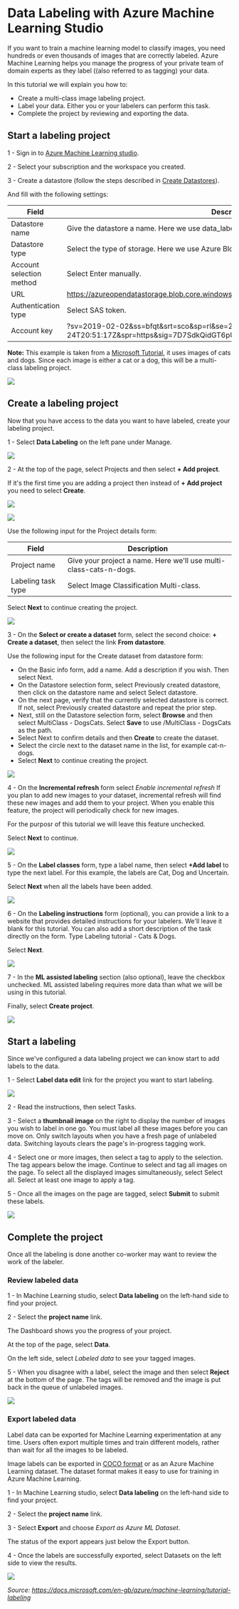 # Data Labeling with Azure Machine Learning Studio

If you want to train a machine learning model to classify images, you need hundreds or even thousands of images that are correctly labeled. Azure Machine Learning helps you manage the progress of your private team of domain experts as they label ((also referred to as tagging) your data.

In this tutorial we will explain you how to:

* Create a multi-class image labeling project.
* Label your data. Either you or your labelers can perform this task.
* Complete the project by reviewing and exporting the data.

## Start a labeling project

1 - Sign in to [Azure Machine Learning studio](https://ml.azure.com/).

2 - Select your subscription and the workspace you created.

3 - Create a datastore (follow the steps described in [Create Datastores](../Documents/Work-With-Data-in-Azure-ML.md#Create-Datastores)).

And fill with the following settings:

|Field	|Description|
|-------|-----------|
|Datastore name	|Give the datastore a name. Here we use data_labeling_tutorial.|
|Datastore type	|Select the type of storage. Here we use Azure Blob Storage, the preferred storage for images.|
|Account selection method|	Select Enter manually.|
|URL|	https://azureopendatastorage.blob.core.windows.net/openimagescontainer|
|Authentication type| Select SAS token.|
|Account key|	?sv=2019-02-02&ss=bfqt&srt=sco&sp=rl&se=2025-03-25T04:51:17Z&st=2020-03-24T20:51:17Z&spr=https&sig=7D7SdkQidGT6pURQ9R4SUzWGxZ%2BHlNPCstoSRRVg8OY%3D|

**Note:** This example is taken from a [Microsoft Tutorial](https://docs.microsoft.com/en-gb/azure/machine-learning/tutorial-labeling#start-a-labeling-project), it uses images of cats and dogs. Since each image is either a cat or a dog, this will be a multi-class labeling project.

![](../Images/DataLabeling1.PNG)

## Create a labeling project
Now that you have access to the data you want to have labeled, create your labeling project.

1 - Select **Data Labeling** on the left pane under Manage.

![](../Images/DataLabeling2.PNG)

2 - At the top of the page, select Projects and then select **+ Add project**. 

If it's the first time you are adding a project then instead of **+ Add project** you need to select **Create**.

![](../Images/DataLabeling3.PNG)

![](../Images/DataLabeling4.PNG)

Use the following input for the Project details form:

|Field|	Description|
|------|----------|
|Project name|	Give your project a name. Here we'll use multi-class-cats-n-dogs.|
|Labeling task type|	Select Image Classification Multi-class.|

Select **Next** to continue creating the project.

![](../Images/DataLabeling5.PNG)

3 - On the **Select or create a dataset** form, select the second choice: **+ Create a dataset**, then select the link **From datastore**.

Use the following input for the Create dataset from datastore form:

* On the Basic info form, add a name. Add a description if you wish. Then select Next.
* On the Datastore selection form, select Previously created datastore, then click on the datastore name and select Select datastore.
* On the next page, verify that the currently selected datastore is correct. If not, select Previously created datastore and repeat the prior step.
* Next, still on the Datastore selection form, select **Browse** and then select MultiClass - DogsCats. Select **Save** to use /MultiClass - DogsCats as the path.
* Select Next to confirm details and then **Create** to create the dataset.
* Select the circle next to the dataset name in the list, for example cat-n-dogs.
* Select **Next** to continue creating the project.

![](../Images/DataLabeling6.gif)

4 - On the **Incremental refresh** form select _Enable incremental refresh_ If you plan to add new images to your dataset, incremental refresh will find these new images and add them to your project. When you enable this feature, the project will periodically check for new images. 

For the purposr of this tutorial we will leave this feature unchecked.

Select **Next** to continue.

![](../Images/DataLabeling7.PNG)

5 - On the **Label classes** form, type a label name, then select **+Add label** to type the next label. For this example, the labels are Cat, Dog and Uncertain.

Select **Next** when all the labels have been added.

![](../Images/DataLabeling8.PNG)

6 - On the **Labeling instructions** form (optional), you can provide a link to a website that provides detailed instructions for your labelers. We'll leave it blank for this tutorial. You can also add a short description of the task directly on the form. Type Labeling tutorial - Cats & Dogs.

Select **Next**.

![](../Images/DataLabeling9.PNG)

7 - In the **ML assisted labeling** section (also optional), leave the checkbox unchecked. ML assisted labeling requires more data than what we will be using in this tutorial.

Finally, select **Create project**.

![](../Images/DataLabeling10.PNG)

## Start a labeling
Since we've configured a data labeling project we can know start to add labels to the data.

1 - Select **Label data edit** link for the project you want to start labeling.

![](../Images/DataLabeling11.PNG)

2 - Read the instructions, then select Tasks.

3 - Select a **thumbnail image** on the right to display the number of images you wish to label in one go. You must label all these images before you can move on. Only switch layouts when you have a fresh page of unlabeled data. Switching layouts clears the page's in-progress tagging work.

4 - Select one or more images, then select a tag to apply to the selection. The tag appears below the image. Continue to select and tag all images on the page. To select all the displayed images simultaneously, select Select all. Select at least one image to apply a tag.

5 - Once all the images on the page are tagged, select **Submit** to submit these labels.

![](../Images/DataLabeling12.gif)


## Complete the project
Once all the labeling is done another co-worker may want to review the work of the labeler.

### Review labeled data

1 - In Machine Learning studio, select **Data labeling** on the left-hand side to find your project.

2 - Select the **project name** link.

The Dashboard shows you the progress of your project.

At the top of the page, select **Data**.

On the left side, select *Labeled data* to see your tagged images.

5 - When you disagree with a label, select the image and then select **Reject** at the bottom of the page. The tags will be removed and the image is put back in the queue of unlabeled images.

![](../Images/DataLabeling13.gif)

### Export labeled data
Label data can be exported for Machine Learning experimentation at any time. Users often export multiple times and train different models, rather than wait for all the images to be labeled.

Image labels can be exported in [COCO format](https://cocodataset.org/#format-data) or as an Azure Machine Learning dataset. The dataset format makes it easy to use for training in Azure Machine Learning.

1 - In Machine Learning studio, select **Data labeling** on the left-hand side to find your project.

2 - Select the **project name** link.

3 - Select **Export** and choose _Export as Azure ML Dataset_.

The status of the export appears just below the Export button.

4 - Once the labels are successfully exported, select Datasets on the left side to view the results.

![](../Images/DataLabeling14.gif)

*Source: https://docs.microsoft.com/en-gb/azure/machine-learning/tutorial-labeling*
